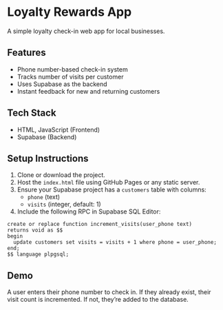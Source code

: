 
# Loyalty Rewards App

A simple loyalty check-in web app for local businesses.

## Features
- Phone number-based check-in system
- Tracks number of visits per customer
- Uses Supabase as the backend
- Instant feedback for new and returning customers

## Tech Stack
- HTML, JavaScript (Frontend)
- Supabase (Backend)

## Setup Instructions
1. Clone or download the project.
2. Host the `index.html` file using GitHub Pages or any static server.
3. Ensure your Supabase project has a `customers` table with columns:
   - `phone` (text)
   - `visits` (integer, default: 1)
4. Include the following RPC in Supabase SQL Editor:

```
create or replace function increment_visits(user_phone text)
returns void as $$
begin
  update customers set visits = visits + 1 where phone = user_phone;
end;
$$ language plpgsql;
```

## Demo
A user enters their phone number to check in. If they already exist, their visit count is incremented. If not, they’re added to the database.
